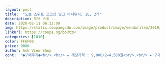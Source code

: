 ```yaml
---
layout: post 
title:  "도브 스위트 코코넛 밀크 바디워시, 1L, 2개" 
description: 도브 스위 ..
date: 2020-02-11 06:12:00 
img: https://static.coupangcdn.com/image/product/image/vendoritem/2019/03/20/4340546402/86df272f-2757-42a2-b111-a70c662261db.jpg 
linkUrl: https://coupa.ng/boRtzw 
categories: [1010] 
color: FF6F00 
price: 9000 
author: Ask View Shop 
cont:  "●구매후기●<br/>.<br/> ★ 개당가격 : 9,000/2=4,500원<br/>.<br/> ★ 구매일 : 2020.<br/>03.<br/>22<br/>.<br/> ★ 구입가격 : 9,000원<br/>.<br/> ★ 배송받은 날짜 : 2020.<br/>03.<br/>23<br/>가격도 저렴한 편이구욥~<br/>가성비갑♡바디워시네요^^<br/>간지럽지않고 피부가땡기지않음장땡<br/>거품이 많이 나진 않지만 꾸덕하니 몸에 잘 발리고 좋아요<br/>그게 보습효과지요~<br/>그러다가 갑자기 도브가 생각났어요<br/>근데 또 보습제 바르고 그러면 미끄덩거리고 싫더라구요<br/>근데 매번 보습제 바르는 게 너무 귀찮더라구요ㅠㅠ<br/>금방 소진될 줄 알았거든요.<br/><br/>꽃향기가더나요<br/>꽃향기도 독하기않고 은은해요<br/>넉넉해서 좋습니다.<br/><br/>놀랍네요<br/>다음에도 또 구매 재의사 100%입니답.<br/><br/>닦고 나오자마자<br/>당김이 없어서 참 좋네요!!!<br/>더싼제품이있긴하지만 순하고 대중적인인지도가높은 도브^^<br/>도브 코코넛 바디워시 과일향, 1L, 2개<br/>도브가 비누도 갑오브갑 가성비짱이고 해서<br/>도브꺼 자주이용해욥!<br/>도브는 예전부터 광고를 봐서 아는데<br/>도브의 비누나 바디워시는 다 세척후에 만져보면<br/>두번짜면 대부분 풍성한데 이건 걍 적당한거품 없는것도아니구요 불편할정도로 안나는건아니구요 다른거에비해서라는거지 전좋아요 또!대용량이잖아요 ^^거품잘씻기구요<br/>딱좋아요<br/>똑떨어져서<br/>무엇보다 그리고 샤워후에 보습제 따로 안발라도 매끄럽고<br/>무엇보다 저는 향이 참 맘에 들어요<br/>바디워시 떨어저서 급 구매했습니다.<br/><br/>바디워시는 가을겨울엔 무조건 보습이죠<br/>배송도 빠르게 받구 일석이조네욥!<br/>새벽총알배송~~!!!<br/>샤워하고 나면 몸 여기저기가 겨울엔 막 땡기더라구요<br/>샤워할때 좋은 향내가 나서<br/>샤워후에 보습처리 따로 안해줘도 되더라구요<br/>수분이 다 날아가서 보습제를 따로 발라줘야만 했어요<br/>순한바디워시 찾다가 비누류는 도브가좋은듯하여  대용량으로샀네요<br/>써보고 싶네요!<br/>씻을때 매끈매끈하게 잘씻깁니다.<br/><br/>아무리 씻어내도 그대로죠 ㅎㅎ<br/>알레르기 피부라서 샤워후 꼭 뭘 발라줘야만<br/>약간 미끄덩한 막 같은걸로 둘러싸여서<br/>양도 1리터라서 꽤 많아요!<br/>와우 1리터가  무려두개인데 8천원대라니요<br/>용량도 1L나 되어서<br/>원하던바~!<br/>은은하면서 거부감 없는 향이에요<br/>이 정도면 꽤 오래 쓸 것 같아요.<br/><br/>이 제품 향도 무지 좋고 샤워시에 세척도 잘 되구요<br/>일단 오자마자 써봅니다~ ^^ 두두두두~~<br/>저도 물론 좀 오래전에 도브 제품을 써봐서 알고있어요<br/>저렴하고 순한 건조하지않은<br/>적당한 것 같아요.<br/><br/>전~~~혀 당기지않네요 오호라~~<br/>제가 이런 걸 바란건데 제품 제대로 찾은 것 같아요<br/>좋습니다.<br/> 향기도 오래가는 편이구욥.<br/><br/>짜서 거품내어보니 거품은 보통이에요<br/>코코넛과꽃향기가 잘믹싱된 향이네요~<br/>코코넛향이 강할줄알았는데<br/>쿠팡 로켓배송이여서<br/>펌핑은 두번내지 세번만 해도 일반 여성 몸 사이즈에<br/>피부 당김이 없고 가렵지를 않거든요<br/>핑크핑크 하네요~<br/>항상 온더바디 대용량 바디워시만 사용했는데요<br/>향기도 살짝 은은.<br/>촉촉.<br/>개운~<br/>향도 은은하구욥.<br/><br/>향이 여러가지던데 다음번에는 다른향도<br/>.<br/> ★ 개당가격 : 9,000/2=4,500원<br/>.<br/> ★ 구매일 : 2020.<br/>03.<br/>22<br/>.<br/> ★ 구입가격 : 9,000원<br/>.<br/> ★ 배송받은 날짜 : 2020.<br/>03.<br/>23<br/>가격도 저렴한 편이구욥~<br/>가성비갑♡바디워시네요^^<br/>간지럽지않고 피부가땡기지않음장땡<br/>거품이 많이 나진 않지만 꾸덕하니 몸에 잘 발리고 좋아요<br/>그게 보습효과지요~<br/>그러다가 갑자기 도브가 생각났어요<br/>근데 또 보습제 바르고 그러면 미끄덩거리고 싫더라구요<br/>근데 매번 보습제 바르는 게 너무 귀찮더라구요ㅠㅠ<br/>금방 소진될 줄 알았거든요.<br/><br/>꽃향기가더나요<br/>꽃향기도 독하기않고 은은해요<br/>넉넉해서 좋습니다.<br/><br/>놀랍네요<br/>다음에도 또 구매 재의사 100%입니답.<br/><br/>닦고 나오자마자<br/>당김이 없어서 참 좋네요!!!<br/>더싼제품이있긴하지만 순하고 대중적인인지도가높은 도브^^<br/>도브 코코넛 바디워시 과일향, 1L, 2개<br/>도브가 비누도 갑오브갑 가성비짱이고 해서<br/>도브꺼 자주이용해욥!<br/>도브는 예전부터 광고를 봐서 아는데<br/>도브의 비누나 바디워시는 다 세척후에 만져보면<br/>두번짜면 대부분 풍성한데 이건 걍 적당한거품 없는것도아니구요 불편할정도로 안나는건아니구요 다른거에비해서라는거지 전좋아요 또!대용량이잖아요 ^^거품잘씻기구요<br/>딱좋아요<br/>똑떨어져서<br/>무엇보다 그리고 샤워후에 보습제 따로 안발라도 매끄럽고<br/>무엇보다 저는 향이 참 맘에 들어요<br/>바디워시 떨어저서 급 구매했습니다.<br/><br/>바디워시는 가을겨울엔 무조건 보습이죠<br/>배송도 빠르게 받구 일석이조네욥!<br/>새벽총알배송~~!!!<br/>샤워하고 나면 몸 여기저기가 겨울엔 막 땡기더라구요<br/>샤워할때 좋은 향내가 나서<br/>샤워후에 보습처리 따로 안해줘도 되더라구요<br/>수분이 다 날아가서 보습제를 따로 발라줘야만 했어요<br/>순한바디워시 찾다가 비누류는 도브가좋은듯하여  대용량으로샀네요<br/>써보고 싶네요!<br/>씻을때 매끈매끈하게 잘씻깁니다.<br/><br/>아무리 씻어내도 그대로죠 ㅎㅎ<br/>알레르기 피부라서 샤워후 꼭 뭘 발라줘야만<br/>약간 미끄덩한 막 같은걸로 둘러싸여서<br/>양도 1리터라서 꽤 많아요!<br/>와우 1리터가  무려두개인데 8천원대라니요<br/>용량도 1L나 되어서<br/>원하던바~!<br/>은은하면서 거부감 없는 향이에요<br/>이 정도면 꽤 오래 쓸 것 같아요.<br/><br/>이 제품 향도 무지 좋고 샤워시에 세척도 잘 되구요<br/>일단 오자마자 써봅니다~ ^^ 두두두두~~<br/>저도 물론 좀 오래전에 도브 제품을 써봐서 알고있어요<br/>저렴하고 순한 건조하지않은<br/>적당한 것 같아요.<br/><br/>전~~~혀 당기지않네요 오호라~~<br/>제가 이런 걸 바란건데 제품 제대로 찾은 것 같아요<br/>좋습니다.<br/> 향기도 오래가는 편이구욥.<br/><br/>짜서 거품내어보니 거품은 보통이에요<br/>코코넛과꽃향기가 잘믹싱된 향이네요~<br/>코코넛향이 강할줄알았는데<br/>쿠팡 로켓배송이여서<br/>펌핑은 두번내지 세번만 해도 일반 여성 몸 사이즈에<br/>피부 당김이 없고 가렵지를 않거든요<br/>핑크핑크 하네요~<br/>항상 온더바디 대용량 바디워시만 사용했는데요<br/>향기도 살짝 은은.<br/>촉촉.<br/>개운~<br/>향도 은은하구욥.<br/><br/>향이 여러가지던데 다음번에는 다른향도<br/>" 
---
```

